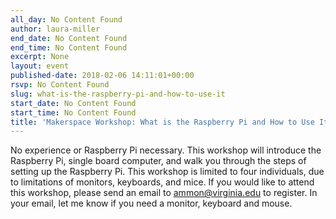 ```yaml
---
all_day: No Content Found
author: laura-miller
end_date: No Content Found
end_time: No Content Found
excerpt: None
layout: event
published-date: 2018-02-06 14:11:01+00:00
rsvp: No Content Found
slug: what-is-the-raspberry-pi-and-how-to-use-it
start_date: No Content Found
start_time: No Content Found
title: 'Makerspace Workshop: What is the Raspberry Pi and How to Use It'
---
```


No experience or Raspberry Pi necessary. This workshop will introduce the Raspberry Pi, single board computer, and walk you through the steps of setting up the Raspberry Pi. This workshop is limited to four individuals, due to limitations of monitors, keyboards, and mice. If you would like to attend this workshop, please send an email to ammon@virginia.edu to register. In your email, let me know if you need a monitor, keyboard and mouse.
